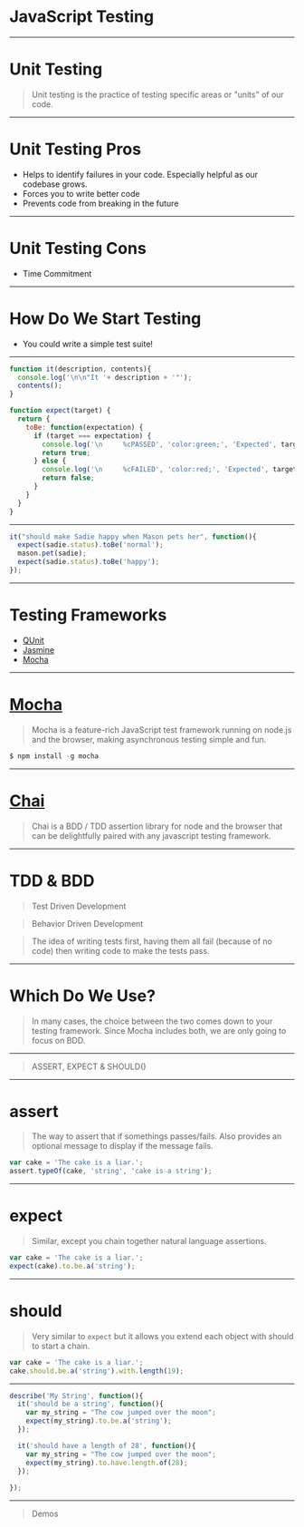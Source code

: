 # JavaScript Testing

---

# Unit Testing

> Unit testing is the practice of testing specific areas or "units" of our code.

---

# Unit Testing Pros

- Helps to identify failures in your code. Especially helpful as our codebase grows.
- Forces you to write better code
- Prevents code from breaking in the future

---

# Unit Testing Cons

* Time Commitment

---

# How Do We Start Testing

* You could write a simple test suite!

---

```js
function it(description, contents){
  console.log('\n\n"It '+ description + '"');
  contents();
}

function expect(target) {
  return {
    toBe: function(expectation) {
      if (target === expectation) {
        console.log('\n     %cPASSED', 'color:green;', 'Expected', target, 'to be', expectation );
        return true;
      } else {
        console.log('\n     %cFAILED', 'color:red;', 'Expected', target, 'to be', expectation );
        return false;
      }
    }
  }
}
```

---

```js
it("should make Sadie happy when Mason pets her", function(){
  expect(sadie.status).toBe('normal');
  mason.pet(sadie);
  expect(sadie.status).toBe('happy');
});
```

---

# Testing Frameworks

* [QUnit](http://qunitjs.com/)
* [Jasmine](http://jasmine.github.io/)
* [Mocha](http://mochajs.org/)

---

# [Mocha](http://mochajs.org/)

> Mocha is a feature-rich JavaScript test framework running on node.js and the browser, making asynchronous testing simple and fun.

```js
$ npm install -g mocha
```

---

# [Chai](http://chaijs.com/)

> Chai is a BDD / TDD assertion library for node and the browser that can be delightfully paired with any javascript testing framework.

---

# TDD & BDD

> Test Driven Development <br>

> Behavior Driven Development <br>

> The idea of writing tests first, having them all fail (because of no code) then writing code to make the tests pass.

---


# Which Do We Use?

> In many cases, the choice between the two comes down to your testing framework. Since Mocha includes both, we are only going to focus on BDD.

---

> ASSERT, EXPECT & SHOULD()

---

# assert

> The way to assert that if somethings passes/fails. Also provides an optional message to display if the message fails.

```js
var cake = 'The cake is a liar.';
assert.typeOf(cake, 'string', 'cake is a string');
```

---

# expect

> Similar, except you chain together natural language assertions.

```js
var cake = 'The cake is a liar.';
expect(cake).to.be.a('string');
```

---

# should

> Very similar to `expect` but it allows you extend each object with should to start a chain.

```js
var cake = 'The cake is a liar.';
cake.should.be.a('string').with.length(19);
```

---

```js
describe('My String', function(){
  it('should be a string', function(){
    var my_string = "The cow jumped over the moon";
    expect(my_string).to.be.a('string');
  });

  it('should have a length of 28', function(){
    var my_string = "The cow jumped over the moon";
    expect(my_string).to.have.length.of(28);
  });
  
});
```

---

> Demos